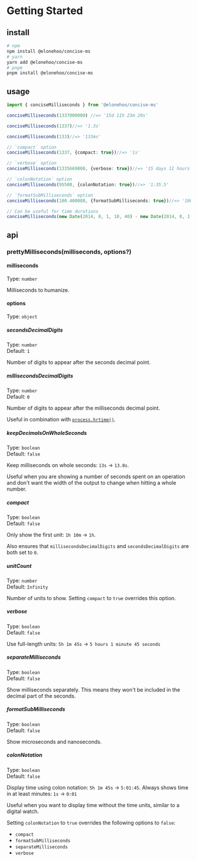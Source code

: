 # Getting Started

## install

```bash
# npm
npm install @elonehoo/concise-ms
# yarn
yarn add @elonehoo/concise-ms
# pnpm
pnpm install @elonehoo/concise-ms
```

## usage

```typescript
import { conciseMilliseconds } from '@elonehoo/concise-ms'

conciseMilliseconds(1337000000) //=> '15d 11h 23m 20s'

conciseMilliseconds(1337)//=> '1.3s'

conciseMilliseconds(133)//=> '133ms'

// `compact` option
conciseMilliseconds(1337, {compact: true})//=> '1s'

// `verbose` option
conciseMilliseconds(1335669000, {verbose: true})//=> '15 days 11 hours 1 minute 9 seconds'

// `colonNotation` option
conciseMilliseconds(95500, {colonNotation: true})//=> '1:35.5'

// `formatSubMilliseconds` option
conciseMilliseconds(100.400080, {formatSubMilliseconds: true})//=> '100ms 400µs 80ns'

// Can be useful for time durations
conciseMilliseconds(new Date(2014, 0, 1, 10, 40) - new Date(2014, 0, 1, 10, 5))//=> '35m'
```

## api

### prettyMilliseconds(milliseconds, options?)

#### milliseconds

Type: `number`

Milliseconds to humanize.

#### options

Type: `object`

##### secondsDecimalDigits

Type: `number`\
Default: `1`

Number of digits to appear after the seconds decimal point.

##### millisecondsDecimalDigits

Type: `number`\
Default: `0`

Number of digits to appear after the milliseconds decimal point.

Useful in combination with [`process.hrtime()`](https://nodejs.org/api/process.html#process_process_hrtime_time).

##### keepDecimalsOnWholeSeconds

Type: `boolean`\
Default: `false`

Keep milliseconds on whole seconds: `13s` → `13.0s`.

Useful when you are showing a number of seconds spent on an operation and don't want the width of the output to change when hitting a whole number.

##### compact

Type: `boolean`\
Default: `false`

Only show the first unit: `1h 10m` → `1h`.

Also ensures that `millisecondsDecimalDigits` and `secondsDecimalDigits` are both set to `0`.

##### unitCount

Type: `number`\
Default: `Infinity`

Number of units to show. Setting `compact` to `true` overrides this option.

##### verbose

Type: `boolean`\
Default: `false`

Use full-length units: `5h 1m 45s` → `5 hours 1 minute 45 seconds`

##### separateMilliseconds

Type: `boolean`\
Default: `false`

Show milliseconds separately. This means they won't be included in the decimal part of the seconds.

##### formatSubMilliseconds

Type: `boolean`\
Default: `false`

Show microseconds and nanoseconds.

##### colonNotation

Type: `boolean`\
Default: `false`

Display time using colon notation: `5h 1m 45s` → `5:01:45`. Always shows time in at least minutes: `1s` → `0:01`

Useful when you want to display time without the time units, similar to a digital watch.

Setting `colonNotation` to `true` overrides the following options to `false`:
- `compact`
- `formatSubMilliseconds`
- `separateMilliseconds`
- `verbose`

